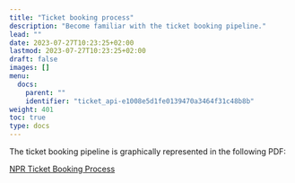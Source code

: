 ```yaml
---
title: "Ticket booking process"
description: "Become familiar with the ticket booking pipeline."
lead: ""
date: 2023-07-27T10:23:25+02:00
lastmod: 2023-07-27T10:23:25+02:00
draft: false
images: []
menu:
  docs:
    parent: ""
    identifier: "ticket_api-e1008e5d1fe0139470a3464f31c48b8b"
weight: 401
toc: true
type: docs
---
```


The ticket booking pipeline is graphically represented in the following PDF:

[<ins>NPR Ticket Booking Process<ins>](acquire_ticket_workflow.pdf)
